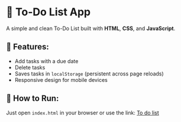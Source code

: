 # 📝 To-Do List App

A simple and clean To-Do List built with **HTML**, **CSS**, and **JavaScript**.

## 🚀 Features:
- Add tasks with a due date  
- Delete tasks  
- Saves tasks in `localStorage` (persistent across page reloads)  
- Responsive design for mobile devices  

## 🔧 How to Run:
Just open `index.html` in your browser or use the link: [To do list](https://vlad1shpota.github.io/ToDo-List)
